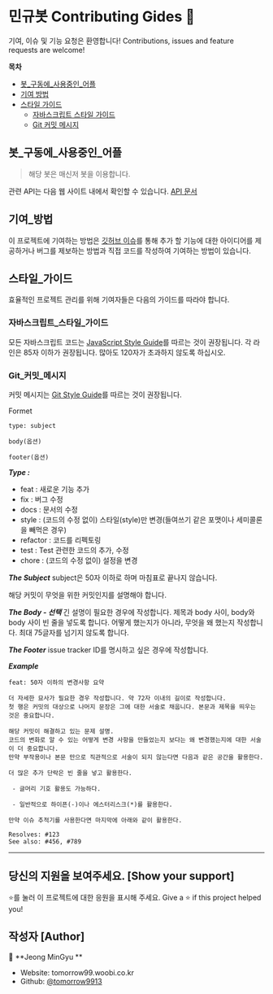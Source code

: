 # 민규봇 Contributing Gides 👋

기여, 이슈 및 기능 요청은 환영합니다!
Contributions, issues and feature requests are welcome!

**목차**
* [봇_구동에_사용중인_어플](#봇_구동에_사용중인_어플)
* [기여 방법](#기여_방법)
* [스타일 가이드](#스타일_가이드)
  * [자바스크립트 스타일 가이드](#자바스크립트_스타일_가이드)
  * [Git 커밋 메시지](#Git_커밋_메시지)

## 봇_구동에_사용중인_어플

> 해당 봇은 매신저 봇을 이용합니다.

관련 API는 다음 웹 사이트 내에서 확인할 수 있습니다.
[API 문서](https://deviolet.tistory.com/entry/%EB%A9%94%EC%8B%A0%EC%A0%80%EB%B4%87-%EA%B0%80%EC%9D%B4%EB%93%9C-%EB%A0%88%EA%B1%B0%EC%8B%9C-API)

## 기여_방법
이 프로젝트에 기여하는 방법은 [깃허브 이슈](https://github.com/deustudy/Kakao_Bot/issues)를 통해 추가 할 기능에 대한 아이디어를 제공하거나 버그를 제보하는 방법과 직접 코드를 작성하여 기여하는 방법이 있습니다.

## 스타일_가이드
효율적인 프로젝트 관리를 위해 기여자들은 다음의 가이드를 따라야 합니다.

### 자바스크립트_스타일_가이드
모든 자바스크립트 코드는 [JavaScript Style Guide](http://udacity.github.io/frontend-nanodegree-styleguide/javascript.html)를 따르는 것이 권장됩니다.
각 라인은 85자 이하가 권장됩니다. 많아도 120자가 초과하지 않도록 하십시오.

### Git_커밋_메시지
커밋 메시지는 [Git Style Guide](https://udacity.github.io/git-styleguide/)를 따르는 것이 권장됩니다.

Formet
```
type: subject

body(옵션)

footer(옵션)
```

***Type :*** 
* feat : 새로운 기능 추가
* fix : 버그 수정
* docs : 문서의 수정
* style : (코드의 수정 없이) 스타일(style)만 변경(들여쓰기 같은 포맷이나 세미콜론을 빼먹은 경우)
* refactor : 코드를 리펙토링
* test : Test 관련한 코드의 추가, 수정
* chore : (코드의 수정 없이) 설정을 변경

***The Subject***
subject은 50자 이하로 하며 마침표로 끝나지 않습니다.

해당 커밋이 무엇을 위한 커밋인지를 설명해야 합니다.

***The Body - 선택***
긴 설명이 필요한 경우에 작성합니다. 제목과 body 사이, body와 body 사이 빈 줄을 넣도록 합니다. 어떻게 했는지가 아니라, 무엇을 왜 했는지 작성합니다. 최대 75글자를 넘기지 않도록 합니다.

***The Footer***
issue tracker ID를 명시하고 싶은 경우에 작성합니다.

***Example***
```
feat: 50자 이하의 변경사항 요약

더 자세한 묘사가 필요한 경우 작성합니다. 약 72자 이내의 길이로 작성합니다. 
첫 행은 커밋의 대상으로 나머지 문장은 그에 대한 서술로 채웁니다. 본문과 제목을 띄우는 것은 중요합니다. 

해당 커밋이 해결하고 있는 문제 설명. 
코드의 변화로 알 수 있는 어떻게 변경 사항을 만들었는지 보다는 왜 변경했는지에 대한 서술이 더 중요합니다.
만약 부작용이나 본문 만으로 직관적으로 서술이 되지 않는다면 다음과 같은 공간을 활용한다.

더 많은 추가 단락은 빈 줄을 넣고 활용한다.

 - 글머리 기호 활용도 가능하다.

 - 일반적으로 하이픈(-)이나 에스터리스크(*)를 활용한다.

만약 이슈 추적기를 사용한다면 마지막에 아래와 같이 활용한다.

Resolves: #123
See also: #456, #789
```
*** 

## 당신의 지원을 보여주세요. [Show your support]

⭐️를 눌러 이 프로젝트에 대한 응원을 표시해 주세요.
Give a ⭐️ if this project helped you!

## 작성자 [Author]

👤 **Jeong MinGyu **

* Website: tomorrow99.woobi.co.kr
* Github: [@tomorrow9913](https://github.com/tomorrow9913)
